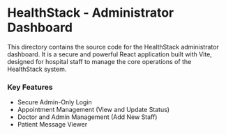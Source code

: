 # HealthStack - Administrator Dashboard

This directory contains the source code for the HealthStack administrator dashboard. It is a secure and powerful React application built with Vite, designed for hospital staff to manage the core operations of the HealthStack system.

### Key Features
- Secure Admin-Only Login
- Appointment Management (View and Update Status)
- Doctor and Admin Management (Add New Staff)
- Patient Message Viewer